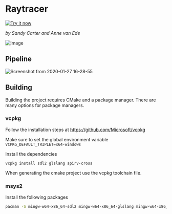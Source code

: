 # Raytracer
[![Try it now](https://img.shields.io/badge/Try%20It-Online-blue.svg)](https://bwrsandman.github.io/raytracer)

*by Sandy Carter and Anne van Ede*

![image](https://user-images.githubusercontent.com/1013356/73201242-e1c54f80-4138-11ea-8e63-15cc56f2785b.png)

## Pipeline

![Screenshot from 2020-01-27 16-28-55](https://user-images.githubusercontent.com/1013356/73202738-f9520780-413b-11ea-8873-fb202db178ac.png)


## Building
Building the project requires CMake and a package manager.
There are many options for package managers.

### vcpkg

Follow the installation steps at https://github.com/Microsoft/vcpkg

Make sure to set the global environment variable `VCPKG_DEFAULT_TRIPLET=x64-windows`

Install the dependencies
```
vcpkg install sdl2 glslang spirv-cross
```

When generating the cmake project use the vcpkg toolchain file.

### msys2

Install the following packages

```bash
pacman -S mingw-w64-x86_64-sdl2 mingw-w64-x86_64-glslang mingw-w64-x86_64-spirv-cross
```
